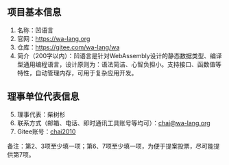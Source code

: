 ## 项目基本信息
1. 名称：凹语言
2. 官网：https://wa-lang.org
3. 仓库：https://gitee.com/wa-lang/wa
4. 简介（200字以内）：凹语言是针对WebAssembly设计的静态数据类型、编译型通用编程语言，设计原则为：语法简洁、心智负担小。支持接口、函数值等特性，自动管理内存，可用于复杂应用开发。

## 理事单位代表信息
5. 理事代表：柴树杉
6. 联系方式（邮箱、电话、即时通讯工具账号等均可）：[chai@wa-lang.org](mailto:chai@wa-lang.org)
7. Gitee账号：[chai2010](https://gitee.com/chai2010)

备注：第2、3项至少填一项；第6、7项至少填一项，为便于提案投票，尽可能提供第7项。
